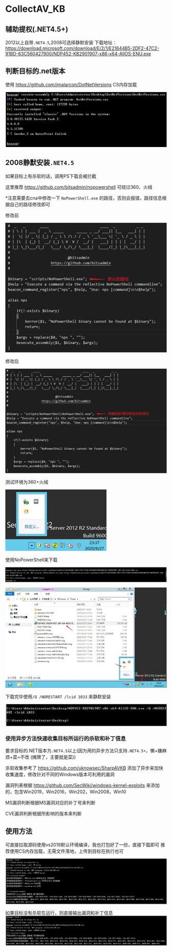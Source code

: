 # CollectAV_KB
## 辅助提权(.NET4.5+)
2012以上自带`.NET4.5`,2008可选择静默安装
下载地址：https://download.microsoft.com/download/E/2/1/E21644B5-2DF2-47C2-91BD-63C560427900/NDP452-KB2901907-x86-x64-AllOS-ENU.exe
## 判断目标的.net版本
使用 https://github.com/jmalarcon/DotNetVersions
CS内存加载

![images](https://github.com/TryA9ain/CollectAV_KB/blob/master/images/Snipaste_2020-09-27_23-53-19.jpg)
## 2008静默安装`.NET4.5`
如果目标上有杀软的话，调用PS下载会被拦截

这里推荐 https://github.com/bitsadmin/nopowershell 可绕过360、火绒

*注意需要去cna中修改一下 `NoPowerShell.exe` 的路径，否则会报错，路径信息根据自己的路径修改即可

修改前

![images](https://github.com/TryA9ain/CollectAV_KB/blob/master/images/Snipaste_2020-09-27_23-30-59.jpg)

修改后

![images](https://github.com/TryA9ain/CollectAV_KB/blob/master/images/Snipaste_2020-09-27_23-31-31.jpg)

测试环境为360+火绒

![images](https://github.com/TryA9ain/CollectAV_KB/blob/master/images/Snipaste_2020-09-27_23-37-49.jpg)

使用NoPowerShell来下载

![images](https://github.com/TryA9ain/CollectAV_KB/blob/master/images/Snipaste_2020-09-27_23-46-04.jpg)

![images](https://github.com/TryA9ain/CollectAV_KB/blob/master/images/Snipaste_2020-09-27_23-42-10.jpg)

下载完毕使用`/Q /NORESTART /lcid 1033` 来静默安装

![images](https://github.com/TryA9ain/CollectAV_KB/blob/master/images/Snipaste_2020-09-27_23-43-02.jpg)

### 使用异步方法快速收集目标所运行的杀软和补丁信息
要求目标的.NET版本为`.NET4.5`以上(因为用的异步方法只支持`.NET4.5+`，懒+嫌麻烦+菜=不改 (摊牌了，主要就是菜))

杀软收集参考了 https://github.com/uknowsec/SharpAVKB
添加了异步来加快收集速度，修改针对不同的Windows版本可利用的漏洞

漏洞列表根据 https://github.com/SecWiki/windows-kernel-exploits 
来添加的，包含Win2019，Win2016，Win202，Win2008，Win10

MS漏洞判断根据MS漏洞对应的补丁号来判断

CVE漏洞判断根据所影响的版本来判断
## 使用方法
可直接拉取源码使用vs2019默认环境编译，我也打包好了一份，直接下载即可
推荐使用CS内存加载，无需文件落地，上传到目标在执行也可

![images](https://github.com/TryA9ain/CollectAV_KB/blob/master/images/Snipaste_2020-09-27_22-56-16.jpg)

如果目标没有杀软在运行，则直接输出漏洞和补丁信息
![images](https://github.com/TryA9ain/CollectAV_KB/blob/master/images/Snipaste_2020-09-27_23-21-11.jpg)
